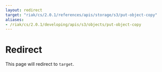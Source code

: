 ```yaml
---
layout: redirect
target: "riak/cs/2.0.1/references/apis/storage/s3/put-object-copy"
aliases:
- /riak/cs/2.0.1/developing/apis/s3/objects/put-object-copy
---
```


# Redirect

This page will redirect to `target`.
